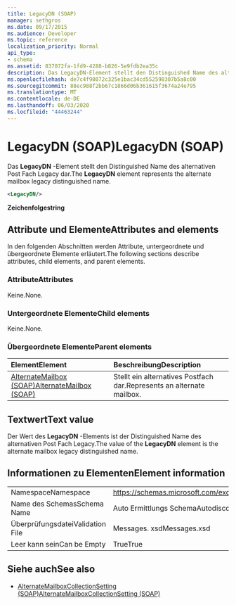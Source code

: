 ```yaml
---
title: LegacyDN (SOAP)
manager: sethgros
ms.date: 09/17/2015
ms.audience: Developer
ms.topic: reference
localization_priority: Normal
api_type:
- schema
ms.assetid: 837072fa-1fd9-4288-b826-5e9fdb2ea35c
description: Das LegacyDN-Element stellt den Distinguished Name des alternativen Post Fach Legacy dar.
ms.openlocfilehash: de7c4f98072c325e1bac34cd552598307b5a8c00
ms.sourcegitcommit: 88ec988f2bb67c1866d06b361615f3674a24e795
ms.translationtype: MT
ms.contentlocale: de-DE
ms.lasthandoff: 06/03/2020
ms.locfileid: "44463244"
---
```

# <a name="legacydn-soap"></a><span data-ttu-id="950b3-103">LegacyDN (SOAP)</span><span class="sxs-lookup"><span data-stu-id="950b3-103">LegacyDN (SOAP)</span></span>

<span data-ttu-id="950b3-104">Das **LegacyDN** -Element stellt den Distinguished Name des alternativen Post Fach Legacy dar.</span><span class="sxs-lookup"><span data-stu-id="950b3-104">The **LegacyDN** element represents the alternate mailbox legacy distinguished name.</span></span> 
  
```XML
<LegacyDN/>
```

<span data-ttu-id="950b3-105">**Zeichenfolge**</span><span class="sxs-lookup"><span data-stu-id="950b3-105">**string**</span></span>

## <a name="attributes-and-elements"></a><span data-ttu-id="950b3-106">Attribute und Elemente</span><span class="sxs-lookup"><span data-stu-id="950b3-106">Attributes and elements</span></span>

<span data-ttu-id="950b3-107">In den folgenden Abschnitten werden Attribute, untergeordnete und übergeordnete Elemente erläutert.</span><span class="sxs-lookup"><span data-stu-id="950b3-107">The following sections describe attributes, child elements, and parent elements.</span></span>
  
### <a name="attributes"></a><span data-ttu-id="950b3-108">Attribute</span><span class="sxs-lookup"><span data-stu-id="950b3-108">Attributes</span></span>

<span data-ttu-id="950b3-109">Keine.</span><span class="sxs-lookup"><span data-stu-id="950b3-109">None.</span></span>
  
### <a name="child-elements"></a><span data-ttu-id="950b3-110">Untergeordnete Elemente</span><span class="sxs-lookup"><span data-stu-id="950b3-110">Child elements</span></span>

<span data-ttu-id="950b3-111">Keine.</span><span class="sxs-lookup"><span data-stu-id="950b3-111">None.</span></span>
  
### <a name="parent-elements"></a><span data-ttu-id="950b3-112">Übergeordnete Elemente</span><span class="sxs-lookup"><span data-stu-id="950b3-112">Parent elements</span></span>

|<span data-ttu-id="950b3-113">**Element**</span><span class="sxs-lookup"><span data-stu-id="950b3-113">**Element**</span></span>|<span data-ttu-id="950b3-114">**Beschreibung**</span><span class="sxs-lookup"><span data-stu-id="950b3-114">**Description**</span></span>|
|:-----|:-----|
|[<span data-ttu-id="950b3-115">AlternateMailbox (SOAP)</span><span class="sxs-lookup"><span data-stu-id="950b3-115">AlternateMailbox (SOAP)</span></span>](alternatemailbox-soap.md) <br/> |<span data-ttu-id="950b3-116">Stellt ein alternatives Postfach dar.</span><span class="sxs-lookup"><span data-stu-id="950b3-116">Represents an alternate mailbox.</span></span>  <br/> |
   
## <a name="text-value"></a><span data-ttu-id="950b3-117">Textwert</span><span class="sxs-lookup"><span data-stu-id="950b3-117">Text value</span></span>

<span data-ttu-id="950b3-118">Der Wert des **LegacyDN** -Elements ist der Distinguished Name des alternativen Post Fach Legacy.</span><span class="sxs-lookup"><span data-stu-id="950b3-118">The value of the **LegacyDN** element is the alternate mailbox legacy distinguished name.</span></span> 
  
## <a name="element-information"></a><span data-ttu-id="950b3-119">Informationen zu Elementen</span><span class="sxs-lookup"><span data-stu-id="950b3-119">Element information</span></span>

|||
|:-----|:-----|
|<span data-ttu-id="950b3-120">Namespace</span><span class="sxs-lookup"><span data-stu-id="950b3-120">Namespace</span></span>  <br/> |https://schemas.microsoft.com/exchange/2010/Autodiscover  <br/> |
|<span data-ttu-id="950b3-121">Name des Schemas</span><span class="sxs-lookup"><span data-stu-id="950b3-121">Schema Name</span></span>  <br/> |<span data-ttu-id="950b3-122">Auto Ermittlungs Schema</span><span class="sxs-lookup"><span data-stu-id="950b3-122">Autodiscover schema</span></span>  <br/> |
|<span data-ttu-id="950b3-123">Überprüfungsdatei</span><span class="sxs-lookup"><span data-stu-id="950b3-123">Validation File</span></span>  <br/> |<span data-ttu-id="950b3-124">Messages. xsd</span><span class="sxs-lookup"><span data-stu-id="950b3-124">Messages.xsd</span></span>  <br/> |
|<span data-ttu-id="950b3-125">Leer kann sein</span><span class="sxs-lookup"><span data-stu-id="950b3-125">Can be Empty</span></span>  <br/> |<span data-ttu-id="950b3-126">True</span><span class="sxs-lookup"><span data-stu-id="950b3-126">True</span></span>  <br/> |
   
## <a name="see-also"></a><span data-ttu-id="950b3-127">Siehe auch</span><span class="sxs-lookup"><span data-stu-id="950b3-127">See also</span></span>

- [<span data-ttu-id="950b3-128">AlternateMailboxCollectionSetting (SOAP)</span><span class="sxs-lookup"><span data-stu-id="950b3-128">AlternateMailboxCollectionSetting (SOAP)</span></span>](alternatemailboxcollectionsetting-soap.md)

